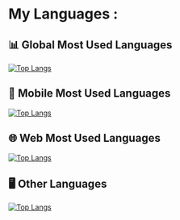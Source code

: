 # My Languages :
## 📊 Global Most Used Languages
[![Top Langs](https://github-readme-stats.vercel.app/api/top-langs/?username=kol-ui&langs_count=10&hide=cmake,makefile&layout=compact&theme=github_dark)](https://github.com/anuraghazra/github-readme-stats)

## 📱 Mobile Most Used Languages
[![Top Langs](https://github-readme-stats.vercel.app/api/top-langs/?username=kol-ui&langs_count=10&hide=cmake,makefile,C,SCSS,Haml,Python,c%2B%2B,php,TypeScript,JavaScript,CSS,HTML,R,Pug&layout=compact&theme=github_dark)](https://github.com/anuraghazra/github-readme-stats)

## 🌐 Web Most Used Languages
[![Top Langs](https://github-readme-stats.vercel.app/api/top-langs/?username=kol-ui&langs_count=10&hide=cmake,makefile,C%23,C,python,Swift,c%2B%2B,r,swift&layout=compact&theme=github_dark)](https://github.com/anuraghazra/github-readme-stats)

## 🖥️ Other Languages
[![Top Langs](https://github-readme-stats.vercel.app/api/top-langs/?username=kol-ui&langs_count=10&hide=cmake,makefile,SCSS,Haml,php,TypeScript,JavaScript,CSS,HTML,Pug,C%23,swift&layout=compact&theme=github_dark)](https://github.com/anuraghazra/github-readme-stats)



<!--
**Kol-UI/Kol-UI** is a ✨ _special_ ✨ repository because its `README.md` (this file) appears on your GitHub profile.

Here are some ideas to get you started:

- 🔭 I’m currently working on ...
- 🌱 I’m currently learning ...
- 👯 I’m looking to collaborate on ...
- 🤔 I’m looking for help with ...
- 💬 Ask me about ...
- 📫 How to reach me: ...
- 😄 Pronouns: ...
- ⚡ Fun fact: ...
-->
